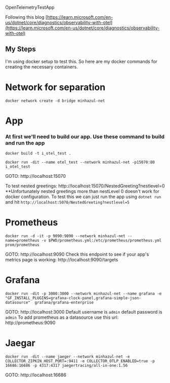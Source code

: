 OpenTelemetryTestApp

Following this blog
[https://learn.microsoft.com/en-us/dotnet/core/diagnostics/observability-with-otel](https://learn.microsoft.com/en-us/dotnet/core/diagnostics/observability-with-otel)


## My Steps
I'm using docker setup to test this. So here are my docker commands for creating the necessary containers.

# Network for separation
```
docker network create -d bridge minhazul-net
```

# App

### At first we'll need to build our app. Use these command to build and run the app
```
docker build -t i_otel_test .

docker run -dit --name otel_test --network minhazul-net -p15070:80 i_otel_test
```
GOTO: http://localhost:15070

To test nested greetings: http://localhost:15070/NestedGreeting?nestlevel=0
**Unfortunately nested greetings more than nestLevel 0 doesn't work for docker configuration.
To test this we can just run the app using `dotnet run` and hit `http://localhost:5070/NestedGreeting?nestlevel=5`

# Prometheus
```
docker run -d -it -p 9090:9090 --network minhazul-net --name=prometheus -v $PWD/prometheus.yml:/etc/prometheus/prometheus.yml prom/prometheus
```

GOTO: http://localhost:9090
Check this endpoint to see if your app's metrics page is working: http://localhost:9090/targets


# Grafana
```
docker run -dit -p 3000:3000 --network minhazul-net --name grafana -e "GF_INSTALL_PLUGINS=grafana-clock-panel,grafana-simple-json-datasource"  grafana/grafana-enterprise
```

GOTO: http://localhost:3000
Default username is `admin` default password is `admin`
To add prometheus as a datasource use this url: http://prometheus:9090

# Jaegar
```
docker run -dit --name jaeger --network minhazul-net -e COLLECTOR_ZIPKIN_HOST_PORT=:9411 -e COLLECTOR_OTLP_ENABLED=true -p 16686:16686 -p 4317:4317 jaegertracing/all-in-one:1.56
```

GOTO: http://localhost:16686